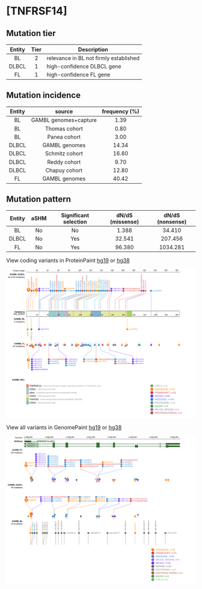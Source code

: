 # [TNFRSF14]

## Mutation tier

|Entity|Tier|Description                           |
|:------:|:----:|--------------------------------------|
|BL    |2   |relevance in BL not firmly established|
|DLBCL |1   |high-confidence DLBCL gene            |
|FL    |1   |high-confidence FL gene               |
## Mutation incidence

|Entity|source               |frequency (%)|
|:------:|:---------------------:|:-------------:|
|BL    |GAMBL genomes+capture| 1.39        |
|BL    |Thomas cohort        | 0.80        |
|BL    |Panea cohort         | 3.00        |
|DLBCL |GAMBL genomes        |14.34        |
|DLBCL |Schmitz cohort       |16.80        |
|DLBCL |Reddy cohort         | 9.70        |
|DLBCL |Chapuy cohort        |12.80        |
|FL    |GAMBL genomes        |40.42        |

## Mutation pattern

|Entity|aSHM|Significant selection|dN/dS (missense)|dN/dS (nonsense)|
|:------:|:----:|:---------------------:|:----------------:|:----------------:|
|BL    |No  |No                   | 1.388          |  34.410        |
|DLBCL |No  |Yes                  |32.541          | 207.456        |
|FL    |No  |Yes                  |96.380          |1034.281        |




View coding variants in ProteinPaint [hg19](https://www.bcgsc.ca/downloads/morinlab/GAMBL/test/genes/TNFRSF14_protein.html)  or [hg38](https://www.bcgsc.ca/downloads/morinlab/GAMBL/test/genes/TNFRSF14_protein_hg38.html)

![image](images/proteinpaint/TNFRSF14_NM_003820.svg)

View all variants in GenomePaint [hg19](https://www.bcgsc.ca/downloads/morinlab/GAMBL/test/genes/TNFRSF14.html)  or [hg38](https://www.bcgsc.ca/downloads/morinlab/GAMBL/test/genes/TNFRSF14_hg38.html)

![image](images/proteinpaint/TNFRSF14.svg)
